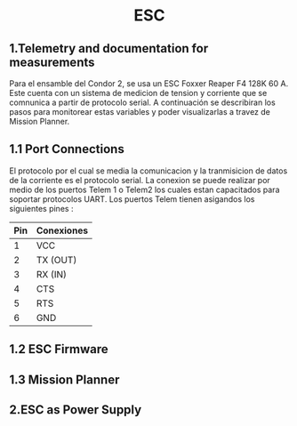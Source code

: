

<div align="center">
<h1> ESC
</div>


## 1.Telemetry and documentation for measurements

Para el ensamble del Condor 2, se usa un ESC Foxxer Reaper F4 128K 60 A. Este cuenta con un sistema de medicion de tension y corriente que se comnunica a partir de protocolo serial. A continuación se describiran los pasos para monitorear estas variables y poder visualizarlas a travez de Mission Planner.


## 1.1 Port Connections 

El protocolo por el cual se media la comunicacion y la tranmisicion de datos de la corriente es el protocolo serial. La conexion se puede realizar por medio de los puertos Telem 1 o Telem2 los cuales estan capacitados para soportar protocolos UART. Los puertos Telem tienen asigandos los siguientes pines :

<div align="center">
 
| Pin  | Conexiones |
| ------------- | ------------- |
| 1 | VCC  |
| 2 | TX (OUT)  |
| 3 | RX (IN)  |
| 4 | CTS  |
| 5 | RTS  |
| 6 | GND  |

</div>



## 1.2 ESC Firmware

## 1.3 Mission Planner






## 2.ESC as Power Supply
 
